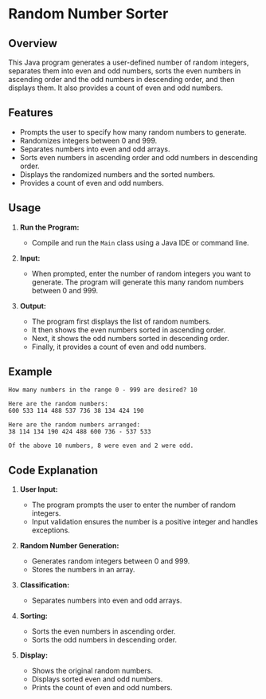 # Random Number Sorter

## Overview

This Java program generates a user-defined number of random integers, separates them into even and odd numbers, sorts the even numbers in ascending order and the odd numbers in descending order, and then displays them. It also provides a count of even and odd numbers.

## Features

- Prompts the user to specify how many random numbers to generate.
- Randomizes integers between 0 and 999.
- Separates numbers into even and odd arrays.
- Sorts even numbers in ascending order and odd numbers in descending order.
- Displays the randomized numbers and the sorted numbers.
- Provides a count of even and odd numbers.

## Usage

1. **Run the Program:**
   - Compile and run the `Main` class using a Java IDE or command line.

2. **Input:**
   - When prompted, enter the number of random integers you want to generate. The program will generate this many random numbers between 0 and 999.

3. **Output:**
   - The program first displays the list of random numbers.
   - It then shows the even numbers sorted in ascending order.
   - Next, it shows the odd numbers sorted in descending order.
   - Finally, it provides a count of even and odd numbers.

## Example
```plaintext
How many numbers in the range 0 - 999 are desired? 10

Here are the random numbers:
600 533 114 488 537 736 38 134 424 190 

Here are the random numbers arranged:
38 114 134 190 424 488 600 736 - 537 533 

Of the above 10 numbers, 8 were even and 2 were odd.
```

## Code Explanation

1. **User Input:**
   - The program prompts the user to enter the number of random integers.
   - Input validation ensures the number is a positive integer and handles exceptions.

2. **Random Number Generation:**
   - Generates random integers between 0 and 999.
   - Stores the numbers in an array.

3. **Classification:**
   - Separates numbers into even and odd arrays.

4. **Sorting:**
   - Sorts the even numbers in ascending order.
   - Sorts the odd numbers in descending order.

5. **Display:**
   - Shows the original random numbers.
   - Displays sorted even and odd numbers.
   - Prints the count of even and odd numbers.
